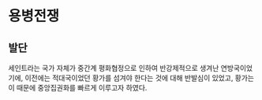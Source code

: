 # 용병전쟁

## 발단

세인트라는 국가 자체가 중간계 평화협정으로 인하여 반강제적으로 생겨난 연방국이었기에, 이전에는 적대국이었던 황가를 섬겨야 한다는 것에 대해 반발심이 있었고, 황가는 이 때문에 중앙집권화를 빠르게 이루고자 하였다.
